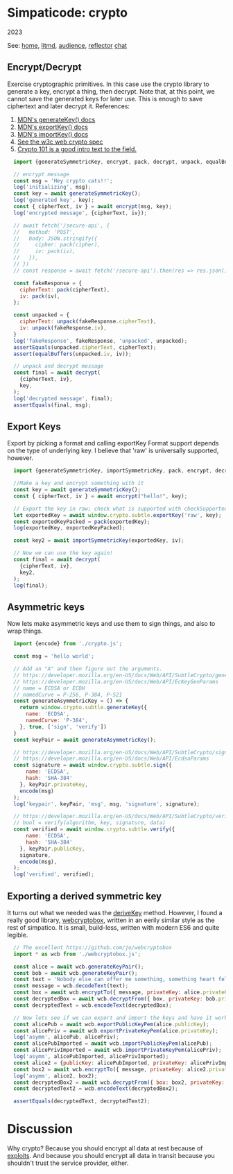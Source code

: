# Simpaticode: crypto
2023

See:
[home](/),
[litmd](/lit.md),
[audience](/audience.md),
[reflector](/reflector.md)
[chat](/chat.md)

<!-- div class="makeItStop"></div-->

## Encrypt/Decrypt

Exercise cryptographic primitives.
In this case use the crypto library to generate a key, encrypt a thing, then decrypt.
Note that, at this point, we cannot save the generated keys for later use.
This is enough to save ciphertext and later decrypt it.
References:

  1. [MDN's generateKey() docs](https://developer.mozilla.org/en-US/docs/Web/API/SubtleCrypto/generateKey)
  1. [MDN's exportKey() docs](https://developer.mozilla.org/en-US/docs/Web/API/SubtleCrypto/exportKey)
  1. [MDN's importKey() docs](https://developer.mozilla.org/en-US/docs/Web/API/SubtleCrypto/importKey)
  1. [See the w3c web crypto spec](https://w3c.github.io/webcrypto/#dfn-SubtleCrypto-method-generateKey)
  1. [Crypto 101 is a good intro text to the field.](https://www.crypto101.io/)



```js
  import {generateSymmetricKey, encrypt, pack, decrypt, unpack, equalBuffers} from './crypto.js';

  // encrypt message
  const msg = 'Hey crypto cats!!';
  log('initializing', msg);
  const key = await generateSymmetricKey();
  log('generated key', key);
  const { cipherText, iv } = await encrypt(msg, key);
  log('encrypted message', {cipherText, iv});

  // await fetch('/secure-api', {
  //   method: 'POST',
  //   body: JSON.stringify({
  //     cipher: pack(cipher),
  //     iv: pack(iv),
  //   }),
  // })
  // const response = await fetch('/secure-api').then(res => res.json())

  const fakeResponse = {
    cipherText: pack(cipherText),
    iv: pack(iv),
  };

  const unpacked = {
    cipherText: unpack(fakeResponse.cipherText),
    iv: unpack(fakeResponse.iv),
  }
  log('fakeResponse', fakeResponse, 'unpacked', unpacked);
  assertEquals(unpacked.cipherText, cipherText);
  assert(equalBuffers(unpacked.iv, iv));

  // unpack and decrypt message
  const final = await decrypt(
    {cipherText, iv},
    key,
  );
  log('decrypted message', final);
  assertEquals(final, msg);
```

## Export Keys
Export by picking a format and calling exportKey
Format support depends on the type of underlying key.
I believe that 'raw' is universally supported, however.


```js
  import {generateSymmetricKey, importSymmetricKey, pack, encrypt, decrypt} from './crypto.js';

  //Make a key and encrypt something with it
  const key = await generateSymmetricKey();
  const { cipherText, iv } = await encrypt("hello!", key);

  // Export the key in raw; check what is supported with checkSupportedKeyExportFormats()
  let exportedKey = await window.crypto.subtle.exportKey('raw', key);
  const exportedKeyPacked = pack(exportedKey);
  log(exportedKey, exportedKeyPacked);

  const key2 = await importSymmetricKey(exportedKey, iv);

  // Now we can use the key again!
  const final = await decrypt(
    {cipherText, iv},
    key2,
  );
  log(final);
````

## Asymmetric keys
Now lets make asymmetric keys and use them to sign things, and also to wrap things.

```js
  import {encode} from './crypto.js';

  const msg = 'hello world';

  // Add an "A" and then figure out the arguments.
  // https://developer.mozilla.org/en-US/docs/Web/API/SubtleCrypto/generateKey
  // https://developer.mozilla.org/en-US/docs/Web/API/EcKeyGenParams
  // name = ECDSA or ECDH
  // namedCurve = P-256, P-384, P-521
  const generateAsymmetricKey = () => {
    return window.crypto.subtle.generateKey({
      name: 'ECDSA',
      namedCurve: 'P-384',
    }, true, ['sign', 'verify'])
  }
  const keyPair = await generateAsymmetricKey();

  // https://developer.mozilla.org/en-US/docs/Web/API/SubtleCrypto/sign
  // https://developer.mozilla.org/en-US/docs/Web/API/EcdsaParams
  const signature = await window.crypto.subtle.sign({
      name: 'ECDSA',
      hash: 'SHA-384'
    }, keyPair.privateKey,
    encode(msg)
  );
  log('keypair', keyPair, 'msg', msg, 'signature', signature);

  // https://developer.mozilla.org/en-US/docs/Web/API/SubtleCrypto/verify
  // bool = verify(algorithm, key, signature, data)
  const verified = await window.crypto.subtle.verify({
      name: 'ECDSA',
      hash: 'SHA-384'
    }, keyPair.publicKey,
    signature,
    encode(msg),
  );
  log('verified', verified);
```

## Exporting a derived symmetric key
It turns out what we needed was the <a href="https://developer.mozilla.org/en-US/docs/Web/API/SubtleCrypto/deriveKey">deriveKey</a> method.
However, I found a really good library, <a href="https://github.com/jo/webcryptobox">webcryptobox</a>, written in an eerily similar style as the rest of simpatico.
It is small, build-less, written with modern ES6 and quite legible.

```js
  // The excellent https://github.com/jo/webcryptobox
  import * as wcb from './webcryptobox.js';

  const alice = await wcb.generateKeyPair();
  const bob = await wcb.generateKeyPair();
  const text = 'Nobody else can offer me something, something heart felt like you did it.';
  const message = wcb.decodeText(text);
  const box = await wcb.encryptTo({ message, privateKey: alice.privateKey, publicKey: bob.publicKey });
  const decryptedBox = await wcb.decryptFrom({ box, privateKey: bob.privateKey, publicKey: alice.publicKey });
  const decryptedText = wcb.encodeText(decryptedBox);

  // Now lets see if we can export and import the keys and have it work the same way
  const alicePub = await wcb.exportPublicKeyPem(alice.publicKey);
  const alicePriv = await wcb.exportPrivateKeyPem(alice.privateKey);
  log('asymm', alicePub, alicePriv);
  const alicePubImported = await wcb.importPublicKeyPem(alicePub);
  const alicePrivImported = await wcb.importPrivateKeyPem(alicePriv);
  log('asymm', alicePubImported, alicePrivImported);
  const alice2 = {publicKey: alicePubImported, privateKey: alicePrivImported};
  const box2 = await wcb.encryptTo({ message, privateKey: alice2.privateKey, publicKey: bob.publicKey });
  log('asymm', alice2, box2);
  const decryptedBox2 = await wcb.decryptFrom({ box: box2, privateKey: bob.privateKey, publicKey: alice2.publicKey });
  const decryptedText2 = wcb.encodeText(decryptedBox2);

  assertEquals(decryptedText, decryptedText2);
```
# Discussion
Why crypto?
Because you should encrypt all data at rest because of [exploits](https://www.bleepingcomputer.com/news/security/google-finds-more-android-ios-zero-days-used-to-install-spyware/).
And because you should encrypt all data in transit because you shouldn't trust the service provider, either.
